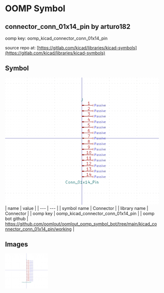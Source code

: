 # OOMP Symbol  
## connector_conn_01x14_pin  by arturo182  
  
oomp key: oomp_kicad_connector_conn_01x14_pin  
  
source repo at: [https://gitlab.com/kicad/libraries/kicad-symbols](https://gitlab.com/kicad/libraries/kicad-symbols)  
## Symbol  
  
[![working.png](working_600.png)](working.png)  
| name | value | 
| --- | --- | 
| symbol name | Connector | 
| library name | Connector | 
| oomp key | oomp_kicad_connector_conn_01x14_pin | 
| oomp bot github | https://github.com/oomlout/oomlout_oomp_symbol_bot/tree/main/kicad_connector_conn_01x14_pin/working | 
## Images  
  
[![working.png](working_140.png)](working.png)  
